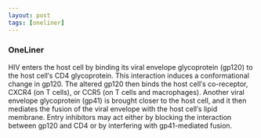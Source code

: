 ```yaml
---
layout: post
tags: [oneliner]
---
```



### OneLiner

HIV enters the host cell by binding its viral envelope glycoprotein (gp120) to the host cell′s CD4 glycoprotein. This interaction induces a conformational change in gp120. The altered gp120 then binds the host cell′s co-receptor, CXCR4 (on T cells), or CCR5 (on T cells and macrophages). Another viral envelope glycoprotein (gp41) is brought closer to the host cell, and it then mediates the fusion of the viral envelope with the host cell′s lipid membrane. Entry inhibitors may act either by blocking the interaction between gp120 and CD4 or by interfering with gp41-mediated fusion.
